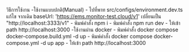 วิธีการใช้งาน
  -ใช้งานแบบปกติ(Manual) 
    - ไปที่พาท src/configs/environment.dev.ts แก้ไข จากเดิม baseUrl: 'https://ems.monitor-test.cloud/v1' เปลี่ยนเป็น "http://localhost:3333/v1"
    - พิมพ์คำสั้ง npm i
    - พิมพ์คำสั้ง npm run dev
    - ให้เข้า path http://localhost:3000
  -ใช้งานผ่าน docker
    - พิมพ์คำสั้ง docker compose docker-compose.build.yml -d up 
    - พิมพ์คำสั้ง docker compose docker-compose.yml -d up app
    - ให้เข้า path http://localhost:3000